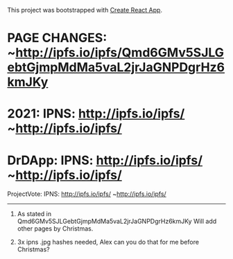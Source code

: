 This project was bootstrapped with [Create React App](https://github.com/facebook/create-react-app).

PAGE CHANGES:
~http://ipfs.io/ipfs/Qmd6GMv5SJLGebtGjmpMdMa5vaL2jrJaGNPDgrHz6kmJKy
=============================================
2021:
IPNS: http://ipfs.io/ipfs/
~http://ipfs.io/ipfs/
=============================================
DrDApp:
IPNS: http://ipfs.io/ipfs/
~http://ipfs.io/ipfs/
=============================================
ProjectVote:
IPNS: http://ipfs.io/ipfs/
~http://ipfs.io/ipfs/



***************************************************************
1. As stated in Qmd6GMv5SJLGebtGjmpMdMa5vaL2jrJaGNPDgrHz6kmJKy Will add other pages by Christmas.

2. 3x ipns .jpg hashes needed, Alex can you do that for me before Christmas?
